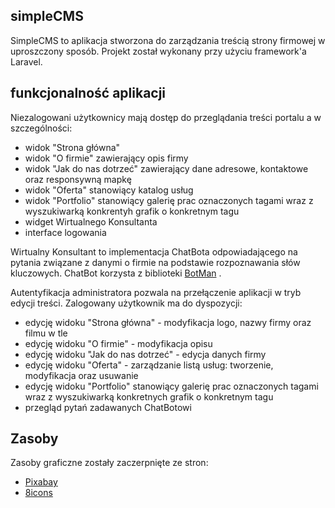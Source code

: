 ## simpleCMS

SimpleCMS to aplikacja stworzona do zarządzania treścią strony firmowej w uproszczony sposób. Projekt został wykonany przy użyciu framework'a Laravel. 

## funkcjonalność aplikacji
Niezalogowani użytkownicy mają dostęp do przeglądania treści portalu a w szczególności:
- widok "Strona główna"
- widok "O firmie" zawierający opis firmy
- widok "Jak do nas dotrzeć" zawierający dane adresowe, kontaktowe oraz responsywną mapkę
- widok "Oferta" stanowiący katalog usług
- widok "Portfolio" stanowiący galerię prac oznaczonych tagami wraz z wyszukiwarką konkrentyh grafik o konkretnym tagu
- widget Wirtualnego Konsultanta
- interface logowania

Wirtualny Konsultant to implementacja ChatBota odpowiadającego na pytania związane z danymi o firmie na podstawie rozpoznawania słów kluczowych. ChatBot korzysta z biblioteki <a href="https://botman.io/">BotMan</a> .

Autentyfikacja administratora pozwala na przełączenie aplikacji w tryb edycji treści. Zalogowany użytkownik ma do dyspozycji:
- edycję widoku "Strona główna" - modyfikacja logo, nazwy firmy oraz filmu w tle
- edycję widoku "O firmie" - modyfikacja opisu
- edycję widoku "Jak do nas dotrzeć" - edycja danych firmy 
- edycję widoku "Oferta" - zarządzanie listą usług: tworzenie, modyfikacja oraz usuwanie
- edycję widoku "Portfolio" stanowiący galerię prac oznaczonych tagami wraz z wyszukiwarką konkretnych grafik o konkretnym tagu
- przegląd pytań zadawanych ChatBotowi

## Zasoby
Zasoby graficzne zostały zaczerpnięte ze stron:
- <a href="https://pixabay.com/">Pixabay</a>
- <a href="https://icons8.com/">8icons</a>

